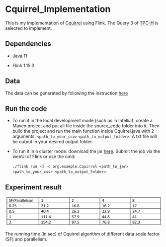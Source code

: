 # Cquirrel_Implementation
This is my implementation of [Cquirrel](https://cse.hkust.edu.hk/~yike/Cquirrel.pdf) using Flink. The Query 3 of [TPC-H](https://www.tpc.org/tpch/) is selected to implement.

## Dependencies
+ Java 11

+ Flink 1.15.3

## Data
The data can be generated by following the instruction [here](https://github.com/hkustDB/Cquirrel-release)

## Run the code
+ To run it in the local development mode (such as in IntelliJ): create a Maven project and put all file inside the source_code folder into it. Then build the project and run the main function inside Cquirrel.java with 2 arguments: `<path_to_your_csv>` `<path_to_output_folder>`. A txt file will be output in your desired output folder.

+ To run it in a cluster mode: download the jar [here](https://drive.google.com/file/d/1Kip3pwCEl0JabmOvcY8RLF4jrPvo_mpE/view?usp=drive_link). Submit the job via the webUI of Flink or use the cmd:
  
  `./flink run -d -c org.example.Cquirrel <path_to_jar> <path_to_your_csv> <path_to_output_folder>`

## Experiment result

![Table of running time](https://github.com/WU-James/Cquirrel_Implementation/blob/main/figure/table.png)

The running time (in sec) of Cquirrel algorithm of different data scale factor (SF) and parallelism. 



